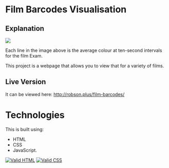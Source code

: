 # Film Barcodes Visualisation

## Explanation

<img src="http://robson.plus/images/film-barcodes.png" />

Each line in the image above is the average colour at ten-second intervals for the film Exam.

This project is a webpage that allows you to view that for a variety of films.

## Live Version

It can be viewed here: http://robson.plus/film-barcodes/

# Technologies

This is built using:
 * HTML
 * CSS
 * JavaScript.

<a href="https://validator.w3.org/nu/?doc=https%3A%2F%2Frobson.plus%2Ffilm-barcodes%2F"><img src="https://www.w3.org/Icons/valid-html401-blue" alt="Valid HTML" /></a>
<a href="http://jigsaw.w3.org/css-validator/validator?uri=https%3A%2F%2Frobson.plus%2Ffilm-barcodes%2Fwidescreen.css&profile=css3svg&usermedium=all&warning=1"><img src="https://jigsaw.w3.org/css-validator/images/vcss-blue" alt="Valid CSS" /></a>